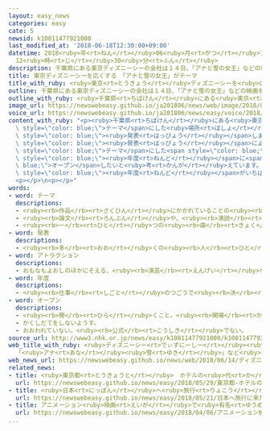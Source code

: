 ```yaml
---
layout: easy_news
categories: easy
cate: 5
newsid: k10011477921000
last_modified_at: '2018-06-18T12:30:00+09:00'
datetime: 2018<ruby>年<rt>ねん</rt></ruby>06<ruby>月<rt>がつ</rt></ruby>18<ruby>日<rt>にち</rt></ruby>
  12<ruby>時<rt>じ</rt></ruby>30<ruby>分<rt>ふん</rt></ruby>
description: 千葉県にある東京ディズニーシーの会社は１４日、「アナと雪の女王」などの映画をテーマにした場所を新しくつくると発表しました。
title: 東京ディズニーシーを広くする　「アナと雪の女王」がテーマ
title_with_ruby: <ruby>東京<rt>とうきょう</rt></ruby>ディズニーシーを<ruby>広<rt>ひろ</rt></ruby>くする　「アナと<ruby>雪<rt>ゆき</rt></ruby>の<ruby>女王<rt>じょおう</rt></ruby>」がテーマ
outline: 千葉県にある東京ディズニーシーの会社は１４日、「アナと雪の女王」などの映画をテーマにした場所を新しくつくると発表しました。
outline_with_ruby: <ruby>千葉県<rt>ちばけん</rt></ruby>にある<ruby>東京<rt>とうきょう</rt></ruby>ディズニーシーの<ruby>会社<rt>かいしゃ</rt></ruby>は<ruby>１４日<rt>じゅうよっか</rt></ruby>、「アナと<ruby>雪<rt>ゆき</rt></ruby>の<ruby>女王<rt>じょおう</rt></ruby>」などの<ruby>映画<rt>えいが</rt></ruby>をテーマにした<ruby>場所<rt>ばしょ</rt></ruby>を<ruby>新<rt>あたら</rt></ruby>しくつくると<ruby>発表<rt>はっぴょう</rt></ruby>しました。
image_url: https://newswebeasy.github.io/ja201806/news/web/image/2018/06/14/K10011477921_1806141706_1806141726_01_02.jpg
voice_url: https://newswebeasy.github.io/ja201806/news/easy/voice/2018/06/18/k10011477921000.mp4
content_with_ruby: "<p><ruby>千葉県<rt>ちばけん</rt></ruby>にある<ruby>東京<rt>とうきょう</rt></ruby>ディズニーシーの<ruby>会社<rt>かいしゃ</rt></ruby>は<ruby>１４日<rt>じゅうよっか</rt></ruby>、「アナと<ruby>雪<rt>ゆき</rt></ruby>の<ruby>女王<rt>じょおう</rt></ruby>」などの<ruby>映画<rt>えいが</rt></ruby>を<span\
  \ style=\"color: blue;\">テーマ</span>にした<ruby>場所<rt>ばしょ</rt></ruby>を<ruby>新<rt>あたら</rt></ruby>しくつくると<span\
  \ style=\"color: blue;\"><ruby>発表<rt>はっぴょう</rt></ruby></span>しました。</p>\n<p><span\
  \ style=\"color: blue;\"><ruby>発表<rt>はっぴょう</rt></ruby></span>によると、<ruby>駐車場<rt>ちゅうしゃじょう</rt></ruby>に<ruby>新<rt>あたら</rt></ruby>しい<ruby>場所<rt>ばしょ</rt></ruby>をつくって、ディズニーシーを<ruby>広<rt>ひろ</rt></ruby>くする<ruby>計画<rt>けいかく</rt></ruby>です。<ruby>新<rt>あたら</rt></ruby>しい<ruby>場所<rt>ばしょ</rt></ruby>には２５００<ruby>億<rt>おく</rt></ruby><ruby>円<rt>えん</rt></ruby>を<ruby>使<rt>つか</rt></ruby>って、３つのディズニーの<ruby>映画<rt>えいが</rt></ruby>を<span\
  \ style=\"color: blue;\">テーマ</span>にした<span style=\"color: blue;\">アトラクション</span>やレストラン、ホテルを<ruby>作<rt>つく</rt></ruby>ります。<ruby>会社<rt>かいしゃ</rt></ruby>は、２０２２<span\
  \ style=\"color: blue;\"><ruby>年度<rt>ねんど</rt></ruby></span>に<span style=\"color:\
  \ blue;\">オープン</span>したいと<ruby>考<rt>かんが</rt></ruby>えています。</p>\n<p>ディズニーランドとディズニーシーに<ruby>来<rt>き</rt></ruby>た<ruby>人<rt>ひと</rt></ruby>は、２０１４<span\
  \ style=\"color: blue;\"><ruby>年度<rt>ねんど</rt></ruby></span>がいちばん<ruby>多<rt>おお</rt></ruby>くて、<ruby>全部<rt>ぜんぶ</rt></ruby>で３１３７<ruby>万<rt>まん</rt></ruby><ruby>人<rt>にん</rt></ruby>でした。しかし、そのあとは<ruby>毎年<rt>まいとし</rt></ruby>３０００<ruby>万<rt>まん</rt></ruby><ruby>人<rt>にん</rt></ruby>ぐらいになっています。<ruby>新<rt>あたら</rt></ruby>しい<ruby>場所<rt>ばしょ</rt></ruby>ができたあとも、<ruby>来<rt>き</rt></ruby>た<ruby>人<rt>ひと</rt></ruby>に<ruby>楽<rt>たの</rt></ruby>しんでほしいと<ruby>会社<rt>かいしゃ</rt></ruby>は<ruby>考<rt>かんが</rt></ruby>えています。</p>\n\
  <p></p>\n<p></p>"
words:
- word: テーマ
  descriptions:
  - <ruby><rb>作品</rb><rt>さくひん</rt></ruby>にかかれていることの<ruby><rb>中心</rb><rt>ちゅうしん</rt></ruby>。また、<ruby><rb>作品</rb><rt>さくひん</rt></ruby>の<ruby><rb>中心</rb><rt>ちゅうしん</rt></ruby>になっている<ruby><rb>考</rb><rt>かんが</rt></ruby>え<ruby><rb>方</rb><rt>かた</rt></ruby>。<ruby><rb>主題</rb><rt>しゅだい</rt></ruby>。
  - <ruby><rb>論文</rb><rt>ろんぶん</rt></ruby>や、<ruby><rb>演説</rb><rt>えんぜつ</rt></ruby>の<ruby><rb>題目</rb><rt>だいもく</rt></ruby>。
  - <ruby><rb>一</rb><rt>ひと</rt></ruby>つの<ruby><rb>曲</rb><rt>きょく</rt></ruby>の<ruby><rb>中心</rb><rt>ちゅうしん</rt></ruby>となっているメロディー。
- word: 発表
  descriptions:
  - <ruby><rb>多</rb><rt>おお</rt></ruby>くの<ruby><rb>人</rb><rt>ひと</rt></ruby>に<ruby><rb>広</rb><rt>ひろ</rt></ruby>く<ruby><rb>知</rb><rt>し</rt></ruby>らせること。
- word: アトラクション
  descriptions:
  - おもなもよおしのほかにそえる、<ruby><rb>演芸</rb><rt>えんげい</rt></ruby>などの<ruby><rb>出</rb><rt>だ</rt></ruby>し<ruby><rb>物</rb><rt>もの</rt></ruby>。
- word: 年度
  descriptions:
  - <ruby><rb>仕事</rb><rt>しごと</rt></ruby>のつごうで<ruby><rb>決</rb><rt>き</rt></ruby>めた<ruby><rb>１年</rb><rt>いちねん</rt></ruby>の<ruby><rb>期間</rb><rt>きかん</rt></ruby>。ふつう４<ruby><rb>月</rb><rt>がつ</rt></ruby><ruby><rb>１日</rb><rt>ついたち</rt></ruby>に<ruby><rb>始</rb><rt>はじ</rt></ruby>まり、<ruby><rb>翌年</rb><rt>よくねん</rt></ruby>の３<ruby><rb>月</rb><rt>がつ</rt></ruby>３１<ruby><rb>日</rb><rt>にち</rt></ruby>に<ruby><rb>終</rb><rt>お</rt></ruby>わる。
- word: オープン
  descriptions:
  - <ruby><rb>開</rb><rt>ひら</rt></ruby>くこと。<ruby><rb>開場</rb><rt>かいじょう</rt></ruby>。
  - かくしだてをしないようす。
  - おおわれていない。<ruby><rb>公式</rb><rt>こうしき</rt></ruby>でない。
source_url: http://www3.nhk.or.jp/news/easy/k10011477921000/k10011477921000.html
web_title_with_ruby: <ruby>ディズニーシー<rt>でぃずにーしー</rt></ruby><ruby>拡張<rt>かくちょう</rt></ruby>へ
  「<ruby>アナ<rt>あな</rt></ruby><ruby>雪<rt>ゆき</rt></ruby>」など<ruby>新<rt>しん</rt></ruby><ruby>エリア<rt>えりあ</rt></ruby><ruby>開業<rt>かいぎょう</rt></ruby>
web_news_url: https://newswebeasy.github.io/news/web/2018/06/14/ディズニーシー拡張へ-アナ雪など新エリア開業
related_news:
- title: <ruby>東京都<rt>とうきょうと</rt></ruby>　ホテルの<ruby>代<rt>か</rt></ruby>わりに<ruby>使<rt>つか</rt></ruby>う<ruby>船<rt>ふね</rt></ruby>　スイスの<ruby>会社<rt>かいしゃ</rt></ruby>と<ruby>相談<rt>そうだん</rt></ruby>
  url: https://newswebeasy.github.io/news/easy/2018/05/29/東京都-ホテルの代わりに使う船-スイスの会社と相談
- title: <ruby>日本<rt>にっぽん</rt></ruby>へ<ruby>旅行<rt>りょこう</rt></ruby>に<ruby>来<rt>き</rt></ruby>た<ruby>外国人<rt>がいこくじん</rt></ruby>が<ruby>最<rt>もっと</rt></ruby>も<ruby>早<rt>はや</rt></ruby>く１０００<ruby>万<rt>まん</rt></ruby><ruby>人<rt>にん</rt></ruby>になる
  url: https://newswebeasy.github.io/news/easy/2018/05/21/日本へ旅行に来た外国人が最も早く1000万人になる
- title: アニメーション<ruby>映画<rt>えいが</rt></ruby>で<ruby>有名<rt>ゆうめい</rt></ruby>な<ruby>高畑勲<rt>たかはたいさお</rt></ruby>さんが<ruby>亡<rt>な</rt></ruby>くなる
  url: https://newswebeasy.github.io/news/easy/2018/04/06/アニメーション映画で有名な高畑勲さんが亡くなる
...
```

